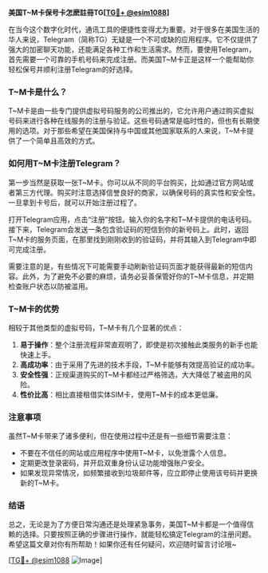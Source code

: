 **美国T~M卡保号卡怎麽註冊TG[[TG💪+ @esim1088](https://t.me/s/esim1088)]**

在当今这个数字化时代，通讯工具的便捷性变得尤为重要。对于很多在美国生活的华人来说，Telegram（简称TG）无疑是一个不可或缺的应用程序。它不仅提供了强大的加密聊天功能，还能满足各种工作和生活需求。然而，要使用Telegram，首先需要一个可靠的手机号码来完成注册。而美国T~M卡正是这样一个能帮助你轻松保号并顺利注册Telegram的好选择。

### T~M卡是什么？

T~M卡是由一些专门提供虚拟号码服务的公司推出的，它允许用户通过购买虚拟号码来进行各种在线服务的注册与验证。这些号码通常是临时性的，但也有长期使用的选项。对于那些希望在美国保持与中国或其他国家联系的人来说，T~M卡提供了一个简单且高效的方式。

### 如何用T~M卡注册Telegram？

第一步当然是获取一张T~M卡。你可以从不同的平台购买，比如通过官方网站或者第三方代理。购买时注意选择信誉良好的商家，以确保号码的真实性和安全性。一旦拿到卡号后，就可以开始注册过程了。

打开Telegram应用，点击“注册”按钮。输入你的名字和T~M卡提供的电话号码。接下来，Telegram会发送一条包含验证码的短信到你的新号码上。此时，返回T~M卡的服务页面，在那里找到刚刚收到的验证码，并将其输入到Telegram中即可完成注册。

需要注意的是，有些情况下可能需要手动刷新验证码页面才能获得最新的短信内容。此外，为了避免不必要的麻烦，请务必妥善保管好你的T~M卡信息，并定期检查账户状态以防被滥用。

### T~M卡的优势

相较于其他类型的虚拟号码，T~M卡有几个显著的优点：

1. **易于操作**：整个注册流程非常直观明了，即使是初次接触此类服务的新手也能快速上手。
2. **高成功率**：由于采用了先进的技术手段，T~M卡能够有效提高验证的成功率。
3. **安全性强**：正规渠道购买的T~M卡都经过严格筛选，大大降低了被盗用的风险。
4. **性价比高**：相比直接租借实体SIM卡，使用T~M卡的成本更低廉。

### 注意事项

虽然T~M卡带来了诸多便利，但在使用过程中还是有一些细节需要注意：

- 不要在不信任的网站或应用程序中使用T~M卡，以免泄露个人信息。
- 定期更改登录密码，并开启双重身份认证功能增强账户安全。
- 如果发现异常情况，如频繁接收到垃圾邮件等，应立即停止使用该号码并更换新的T~M卡。

### 结语

总之，无论是为了方便日常沟通还是处理紧急事务，美国T~M卡都是一个值得信赖的选择。只要按照正确的步骤进行操作，就能轻松搞定Telegram的注册问题。希望这篇文章对你有所帮助！如果你还有任何疑问，欢迎随时留言讨论哦~

[[TG💪+ @esim1088](https://t.me/s/esim1088) ![Image](https://i.postimg.cc/4NQfJmqS/Snipaste-2025-05-13-00-14-12.png)]